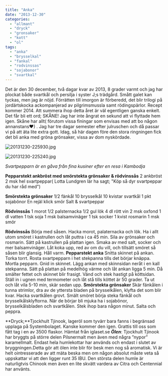 ```yaml
---
title: "Anka"
date: "2013-12-30"
categories: 
  - "allmant"
  - "dryck"
  - "gronsaker"
  - "kott"
  - "ol"
tags: 
  - "anka"
  - "brysselkal"
  - "fankal"
  - "rodvinssas"
  - "sojabonor"
  - "svartkal"
---
```


Det är den 30 december, två dagar kvar av 2013, 8 grader varmt och jag har plockat både svartkål och persilja i syster J;s trädgård. Smått galet kan tyckas, men jag är nöjd. Förrätten till imorgon är förberedd, det blir trilogi på jordärtskocka ackompanjerad av pilgrimsmussla samt rödingspärlor. Recept kommer 2014. Att summera ihop detta året är väl egentligen ganska enkelt. Det får bli ett ord; SKÅNE! Jag har inte ångrat en sekund att vi flyttade hem igen. Skåne har allt( förutom vissa finingar som envisas med att bo någon annanstans❤) . Jag har tre dagar semester efter julruschen och då passar vi på att äta lite extra gott. Idag, så här dagen före den stora ringningen fick det bli anka med gröna grönsaker, vissa av dom nyskördade.  
  
![20131230-225930.jpg](/static/img/20131230-225930.jpg)
  
![20131230-225240.jpg](/static/img/20131230-225240.jpg)

_Svartpepparn är en gåva från fina kusiner efter en resa i Kambodja_

**Pepparstekt ankbröst med smörstekta grönsaker & rödvinssås** 2 ankbröst 2 msk hel svartpeppar( Lotta Lundgren lär ha sagt; "Köp så dyr svartpeppar du har råd med")

**Smörstekta grönsaker** 1/2 fänkål 10 brysselkål 10 kvistar svartkål 1 pkt sojabönor En rejäl klick smör Salt & svartpeppar

**Rödvinssås** 1 morot 1/2 palsternacka 1/2 gul lök 4 dl rött vin 2 msk oxfond 1 dl vatten 1 tsk soja 1 msk balsamvinäger 1 tsk socker 1 kvist rosmarin 1 msk smör

**Rödvinssås** Börja med såsen. Hacka morot, palaternacka och lök. Ha i allt utom smöret i kastrullen och låt puttra i ca 45 min. Sila av grönsaker och rosmarin. Sätt på kastrullen på plattan igen. Smaka av med salt, socker och mer balsamvinäger. Låt koka upp, red av om du vill, och tillsätt smöret så såsen blir glansig. Håll varm. **Pepparstekt anka** Snitta skinnet på ankan. Torka torrt. Rosta svartpepparn i het stekpanna tills det börjar knäppa. Mortla pepparn. Gnid in skinnet. Lägg ankan med skinnsidan neråt i en kall stekpanna. Sätt på plattan på medelhög värme och låt ankan ligga 5 min. Då smälter fettet och skinnet blir frasigt. Vänd och stek hastigt på köttsidan. Ställ in i ugnen med termometer och låt stå tills köttet är 50 grader. Ta ut och låt vila 5-10 min, skär sedan upp. **Smörstekta grönsaker** Skär fänkålen i tunna strimlor, dra av de yttersta bladen på brysselkålen, klyfta det som blir kvar. Hacka svartkålen grovt. Smält smöret börja steka fänkål och brysselkålsklyftorna. När de börjar bli mjuka ha i sojabönor, brysselkålsbladen och svartkålen. Stek ihop bara någon minut. Salta och peppra.

**Dryck;**Tjockhult Tjinook, lageröl som tyvärr bara fanns i begränsad upplaga på Systembolaget. Kanske kommer den igen. Grattis till oss som fått tag i en av 3500 flaskor. Hämtat från iglaset.se **_Ölen_**: Tjockhult Tjinook har bryggts på större delen Pilsnermalt men även med några ”nypor” karamellmalt. Endast hela humlekottar har används och endast i slutet av bryggningen.Detta gör att ölen inte blir för besk men nog så aromatisk. Vi är helt ointresserade av att mäta beska men om någon absolut måste veta så uppskattar vi att den ligger runt 35 IBU. Den största delen humle är naturligtvis Chinook men även en lite skvätt vardera av Citra och Centennial har använts.
